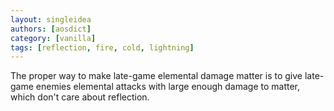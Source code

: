 ```yaml
---
layout: singleidea
authors: [aosdict]
category: [vanilla]
tags: [reflection, fire, cold, lightning]
---
```

The proper way to make late-game elemental damage matter is to give late-game enemies elemental attacks with large enough damage to matter, which don't care about reflection.
